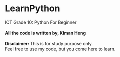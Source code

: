 # LearnPython
ICT Grade 10: Python For Beginner  
<br>
<b>All the code is written by, Kiman Heng</b>  
<br>
<b>Disclaimer: </b>This is for study purpose only.  
Feel free to use my code, but you come here to learn.

